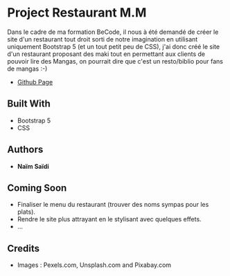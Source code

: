 # Project Restaurant M.M

Dans le cadre de ma formation BeCode, il nous à été demandé de créer le site d'un restaurant tout droit sorti de notre imagination en utilisant uniquement Bootstrap 5 (et un tout petit peu de CSS), j'ai donc créé le site d'un restaurant proposant des maki tout en permettant aux clients de pouvoir lire des Mangas, on pourrait dire que c'est un resto/biblio pour fans de mangas :-)

* [Github Page](https://saidi-naim.github.io/restaurant-css-framework/)
## Built With

* Bootstrap 5
* CSS

## Authors

* **Naïm Saïdi**

## Coming Soon

* Finaliser le menu du restaurant (trouver des noms sympas pour les plats).
* Rendre le site plus attrayant en le stylisant avec quelques effets.
* ...
## Credits

* Images : Pexels.com, Unsplash.com and Pixabay.com
